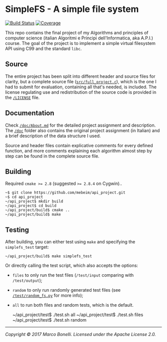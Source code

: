 SimpleFS - A simple file system
===============================

[![Build Status](https://travis-ci.org/mebeim/api_project.svg?branch=developing)](https://travis-ci.org/mebeim/api_project) [![Coverage](https://codecov.io/gh/mebeim/api_project/branch/developing/graph/badge.svg)](https://codecov.io/gh/mebeim/api_project)

This repo contains the final project of my Algorithms and principles of computer science (italian Algoritmi e Principi dell'Informatica, aka A.P.I.) course. The goal of the project is to implement a simple virtual filesystem API using C99 and the standard `libc`.

Source
------

The entire project has been split into different header and source files for clarity, but a complete source file ([`src/full_project.c`][1]), which is the one I had to submit for evaluation, containing all that's needed, is included. The license regulating use and redistribution of the source code is provided in the [`/LICENSE`][2] file.

Documentation
-------------

Check [`/doc/About.md`][3] for the detailed project assignment and description. The [`/doc`][4] folder also contains the original project assignment (in Italian) and a brief description of the data structure I used.

Source and header files contain explicative comments for every defined function, and more comments explaining each algorithm almost step by step can be found in the complete source file.

Building
--------

Required `cmake >= 2.8` (suggested `>= 2.8.4` on Cygwin)..

    ~$ git clone https://github.com/mebeim/api_project.git
    ~$ cd api_project
    ~/api_project$ mkdir build
    ~/api_project$ cd build
    ~/api_project/build$ cmake ..
    ~/api_project/build$ make

Testing
-------

After building, you can either test using `make` and specifying the `simplefs_test` target:

    ~/api_project/build$ make simplefs_test

Or directly calling the test script, which also accepts the options:

 - `files` to only run the test files (`/test/input` comparing with `/test/output`);
 - `random` to only run randomly generated test files (see [`/test/random_fs.py`][5] for more info);
 - `all` to run both files and random tests, which is the default.


    ~/api_project/test$ ./test.sh all
    ~/api_project/test$ ./test.sh files
    ~/api_project/test$ ./test.sh random

-----------------------------------------------------------------------------

*Copyright &copy; 2017 Marco Bonelli. Licensed under the Apache License 2.0.*

 [1]: https://github.com/mebeim/api_project/blob/master/src/full_project.c
 [2]: https://github.com/mebeim/api_project/blob/master/LICENSE
 [3]: https://github.com/mebeim/api_project/blob/master/doc/About.md
 [4]: https://github.com/mebeim/api_project/tree/master/doc
 [5]: https://github.com/mebeim/api_project/blob/master/test/random_fs.py
